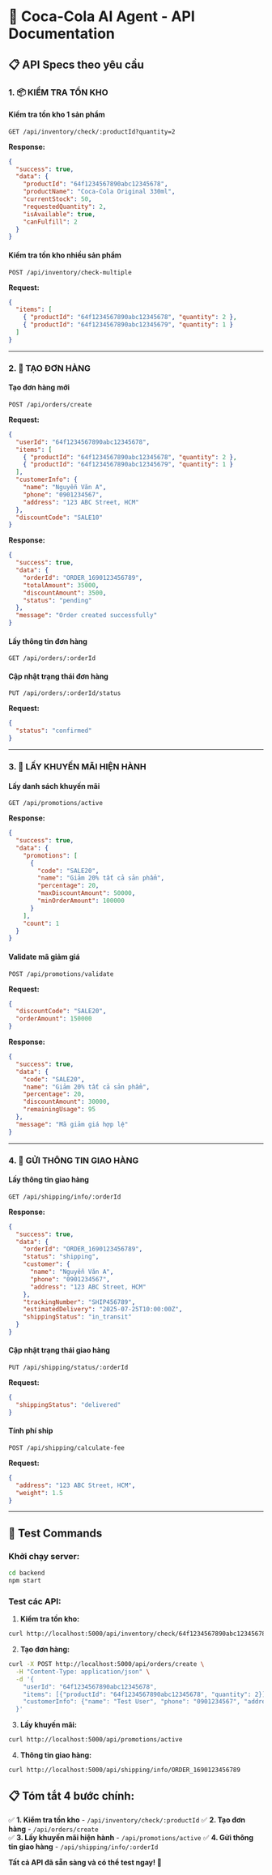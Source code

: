 # 🥤 Coca-Cola AI Agent - API Documentation

## 📋 API Specs theo yêu cầu

### 1. 📦 **KIỂM TRA TỒN KHO**

#### Kiểm tra tồn kho 1 sản phẩm

```
GET /api/inventory/check/:productId?quantity=2
```

**Response:**

```json
{
  "success": true,
  "data": {
    "productId": "64f1234567890abc12345678",
    "productName": "Coca-Cola Original 330ml",
    "currentStock": 50,
    "requestedQuantity": 2,
    "isAvailable": true,
    "canFulfill": 2
  }
}
```

#### Kiểm tra tồn kho nhiều sản phẩm

```
POST /api/inventory/check-multiple
```

**Request:**

```json
{
  "items": [
    { "productId": "64f1234567890abc12345678", "quantity": 2 },
    { "productId": "64f1234567890abc12345679", "quantity": 1 }
  ]
}
```

---

### 2. 🛒 **TẠO ĐƠN HÀNG**

#### Tạo đơn hàng mới

```
POST /api/orders/create
```

**Request:**

```json
{
  "userId": "64f1234567890abc12345678",
  "items": [
    { "productId": "64f1234567890abc12345678", "quantity": 2 },
    { "productId": "64f1234567890abc12345679", "quantity": 1 }
  ],
  "customerInfo": {
    "name": "Nguyễn Văn A",
    "phone": "0901234567",
    "address": "123 ABC Street, HCM"
  },
  "discountCode": "SALE10"
}
```

**Response:**

```json
{
  "success": true,
  "data": {
    "orderId": "ORDER_1690123456789",
    "totalAmount": 35000,
    "discountAmount": 3500,
    "status": "pending"
  },
  "message": "Order created successfully"
}
```

#### Lấy thông tin đơn hàng

```
GET /api/orders/:orderId
```

#### Cập nhật trạng thái đơn hàng

```
PUT /api/orders/:orderId/status
```

**Request:**

```json
{
  "status": "confirmed"
}
```

---

### 3. 🎁 **LẤY KHUYẾN MÃI HIỆN HÀNH**

#### Lấy danh sách khuyến mãi

```
GET /api/promotions/active
```

**Response:**

```json
{
  "success": true,
  "data": {
    "promotions": [
      {
        "code": "SALE20",
        "name": "Giảm 20% tất cả sản phẩm",
        "percentage": 20,
        "maxDiscountAmount": 50000,
        "minOrderAmount": 100000
      }
    ],
    "count": 1
  }
}
```

#### Validate mã giảm giá

```
POST /api/promotions/validate
```

**Request:**

```json
{
  "discountCode": "SALE20",
  "orderAmount": 150000
}
```

**Response:**

```json
{
  "success": true,
  "data": {
    "code": "SALE20",
    "name": "Giảm 20% tất cả sản phẩm",
    "percentage": 20,
    "discountAmount": 30000,
    "remainingUsage": 95
  },
  "message": "Mã giảm giá hợp lệ"
}
```

---

### 4. 🚚 **GỬI THÔNG TIN GIAO HÀNG**

#### Lấy thông tin giao hàng

```
GET /api/shipping/info/:orderId
```

**Response:**

```json
{
  "success": true,
  "data": {
    "orderId": "ORDER_1690123456789",
    "status": "shipping",
    "customer": {
      "name": "Nguyễn Văn A",
      "phone": "0901234567",
      "address": "123 ABC Street, HCM"
    },
    "trackingNumber": "SHIP456789",
    "estimatedDelivery": "2025-07-25T10:00:00Z",
    "shippingStatus": "in_transit"
  }
}
```

#### Cập nhật trạng thái giao hàng

```
PUT /api/shipping/status/:orderId
```

**Request:**

```json
{
  "shippingStatus": "delivered"
}
```

#### Tính phí ship

```
POST /api/shipping/calculate-fee
```

**Request:**

```json
{
  "address": "123 ABC Street, HCM",
  "weight": 1.5
}
```

---

## 🚀 **Test Commands**

### Khởi chạy server:

```bash
cd backend
npm start
```

### Test các API:

1. **Kiểm tra tồn kho:**

```bash
curl http://localhost:5000/api/inventory/check/64f1234567890abc12345678?quantity=2
```

2. **Tạo đơn hàng:**

```bash
curl -X POST http://localhost:5000/api/orders/create \
  -H "Content-Type: application/json" \
  -d '{
    "userId": "64f1234567890abc12345678",
    "items": [{"productId": "64f1234567890abc12345678", "quantity": 2}],
    "customerInfo": {"name": "Test User", "phone": "0901234567", "address": "Test Address"}
  }'
```

3. **Lấy khuyến mãi:**

```bash
curl http://localhost:5000/api/promotions/active
```

4. **Thông tin giao hàng:**

```bash
curl http://localhost:5000/api/shipping/info/ORDER_1690123456789
```

## 📋 **Tóm tắt 4 bước chính:**

✅ **1. Kiểm tra tồn kho** - `/api/inventory/check/:productId`
✅ **2. Tạo đơn hàng** - `/api/orders/create`  
✅ **3. Lấy khuyến mãi hiện hành** - `/api/promotions/active`
✅ **4. Gửi thông tin giao hàng** - `/api/shipping/info/:orderId`

**Tất cả API đã sẵn sàng và có thể test ngay! 🎉**
